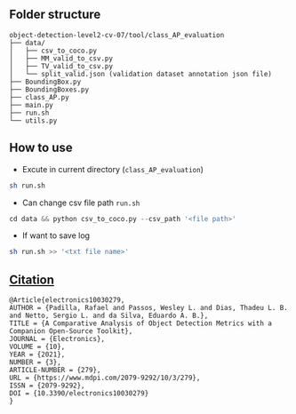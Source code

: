 ## Folder structure
```
object-detection-level2-cv-07/tool/class_AP_evaluation
├── data/
│	├── csv_to_coco.py
│	├── MM_valid_to_csv.py
│	├── TV_valid_to_csv.py
│   └── split_valid.json (validation dataset annotation json file)
├── BoundingBox.py
├── BoundingBoxes.py
├── class_AP.py
├── main.py
├── run.sh
└── utils.py
```
## How to use
- Excute in current directory (```class_AP_evaluation```)
```bash
sh run.sh
```
- Can change csv file path ```run.sh```
```python
cd data && python csv_to_coco.py --csv_path '<file path>'
```
- If want to save log
```bash
sh run.sh >> '<txt file name>'
```

## [Citation](https://github.com/rafaelpadilla/Object-Detection-Metrics)
```
@Article{electronics10030279,
AUTHOR = {Padilla, Rafael and Passos, Wesley L. and Dias, Thadeu L. B. and Netto, Sergio L. and da Silva, Eduardo A. B.},
TITLE = {A Comparative Analysis of Object Detection Metrics with a Companion Open-Source Toolkit},
JOURNAL = {Electronics},
VOLUME = {10},
YEAR = {2021},
NUMBER = {3},
ARTICLE-NUMBER = {279},
URL = {https://www.mdpi.com/2079-9292/10/3/279},
ISSN = {2079-9292},
DOI = {10.3390/electronics10030279}
}
```